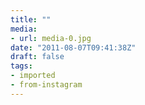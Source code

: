 ```yaml
---
title: ""
media:
- url: media-0.jpg
date: "2011-08-07T09:41:38Z"
draft: false
tags:
- imported
- from-instagram
---
```

